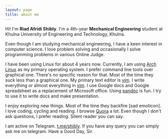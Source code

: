 ```yaml
---
layout: page
title: about me
---
```



Hi! I'm **Riad Afridi Shibly**. I'm a 4th-year **Mechanical Engineering** student at Khulna University of Engineering and Technology, Khulna.

Even though I am studying mechanical engineering, I have a keen interest in computer science. I love problem solving and occasionally I solve programming problems in various Online Judge.

I have been using Linux for about 4 years now. Currently, I am using [Arch Linux](https://www.archlinux.org) as my primary operating system. I prefer command line tools over graphical one. There's no specific reason for that. Most of the time they suck less than a graphical one. My primary text editor is [vim](https://www.vim.org). I write everything or almost everything in [vim](https://www.vim.org). I use Google docs and Google spreadsheet as a replacement of Microsoft office. Using [pandoc](http://pandoc.org) is fun. I try to use it to write docs and make presentation.

I enjoy exploring new things. Most of the time they backfire [sad emoticon]. I love coding, cycling and reading. I browse [Quora](https://quora.com) a lot. Even though I don't ask questions, I prefer reading. Silent reader you can say.

I am active on Telegram. [t.me/shibly](https://t.me/shibly). If you have any query you can simply ask me on telegram. Have a Good Day, Sir.